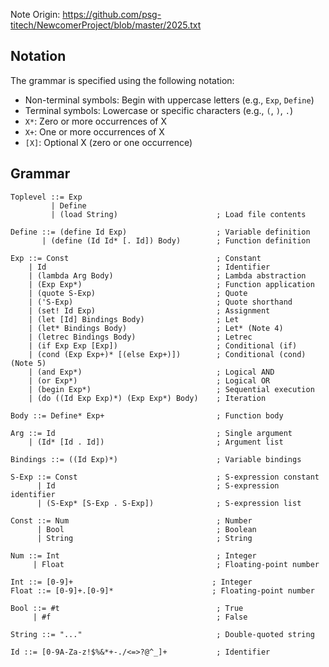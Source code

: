 Note
Origin: https://github.com/psg-titech/NewcomerProject/blob/master/2025.txt

## Notation

The grammar is specified using the following notation:

- Non-terminal symbols: Begin with uppercase letters (e.g., `Exp`, `Define`)
- Terminal symbols: Lowercase or specific characters (e.g., `(`, `)`, `.`)
- `X*`: Zero or more occurrences of X
- `X+`: One or more occurrences of X
- `[X]`: Optional X (zero or one occurrence)

## Grammar

```
Toplevel ::= Exp
         | Define
         | (load String)                      ; Load file contents

Define ::= (define Id Exp)                    ; Variable definition
       | (define (Id Id* [. Id]) Body)        ; Function definition

Exp ::= Const                                 ; Constant
    | Id                                      ; Identifier
    | (lambda Arg Body)                       ; Lambda abstraction
    | (Exp Exp*)                              ; Function application
    | (quote S-Exp)                           ; Quote 
    | ('S-Exp)                                ; Quote shorthand 
    | (set! Id Exp)                           ; Assignment
    | (let [Id] Bindings Body)                ; Let
    | (let* Bindings Body)                    ; Let* (Note 4)
    | (letrec Bindings Body)                  ; Letrec
    | (if Exp Exp [Exp])                      ; Conditional (if)
    | (cond (Exp Exp+)* [(else Exp+)])        ; Conditional (cond) (Note 5)
    | (and Exp*)                              ; Logical AND
    | (or Exp*)                               ; Logical OR
    | (begin Exp*)                            ; Sequential execution
    | (do ((Id Exp Exp)*) (Exp Exp*) Body)    ; Iteration

Body ::= Define* Exp+                         ; Function body

Arg ::= Id                                    ; Single argument
    | (Id* [Id . Id])                         ; Argument list 

Bindings ::= ((Id Exp)*)                      ; Variable bindings

S-Exp ::= Const                               ; S-expression constant
      | Id                                    ; S-expression identifier
      | (S-Exp* [S-Exp . S-Exp])              ; S-expression list

Const ::= Num                                 ; Number
      | Bool                                  ; Boolean
      | String                                ; String

Num ::= Int                                   ; Integer 
     | Float                                  ; Floating-point number

Int ::= [0-9]+                               ; Integer 
Float ::= [0-9]+.[0-9]*                      ; Floating-point number

Bool ::= #t                                   ; True
     | #f                                     ; False

String ::= "..."                              ; Double-quoted string

Id ::= [0-9A-Za-z!$%&*+-./<=>?@^_]+           ; Identifier 
```
